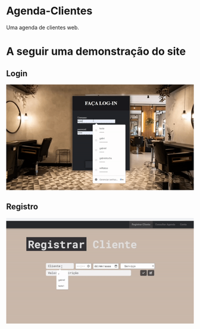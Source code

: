 # Agenda-Clientes
Uma agenda de clientes web.

# A seguir uma demonstração do site

## Login
<p>
  <img src="src_gif/login.gif">
</p>

## Registro
<p>
  <img src="src_gif/registro.gif">
</p>
